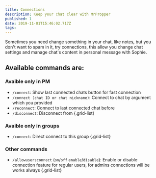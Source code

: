 ```yaml
---
title: Connections
description: Keep your chat clear with MrPropper
published: 1
date: 2019-11-01T15:46:02.717Z
tags: 
---
```


Sometimes you need change something in your chat, like notes, but you don't want to spam in it, try connections, this allow you change chat settings and manage chat's content in personal message with Sophie.
## Available commands are:
### Avaible only in PM
- `/connect`: Show last connected chats button for fast connection
- `/connect (chat ID or chat nickname)`: Connect to chat by argument which you provided
- `/reconnect`: Connect to last connected chat before
- `/disconnect`: Disconnect from
{.grid-list}

### Avaible only in groups
- `/connect`: Direct connect to this group
{.grid-list}

### Other commands
- `/allowusersconnect` (`on`/`off` `enable`/`disable`): Enable or disable connection feature for regular users, for admins connections will be works always
{.grid-list}